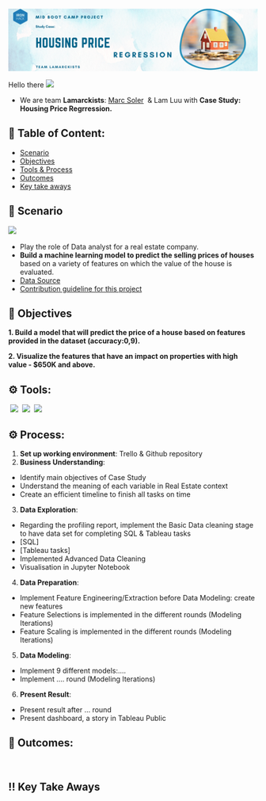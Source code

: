 ![Header](https://github.com/lamtranluu/IRON-HACK_Mid-Bootcamp-Project/blob/main/Images/Watercolor%20Sky%20Photo%20Google%20Classroom%20Header%20(1).png)

Hello there <img src="https://media.giphy.com/media/hvRJCLFzcasrR4ia7z/giphy.gif" width="25px"> 
* We are team **Lamarckists**: [Marc Soler](https://github.com/mrpotato2012)  & Lam Luu with **Case Study: Housing Price Regrression.**
## 📖 Table of Content:
* [Scenario](https://github.com/lamtranluu/IRON-HACK_Mid-Bootcamp-Project#-scenario-)
* [Objectives](https://github.com/lamtranluu/IRON-HACK_Mid-Bootcamp-Project#-objectives-)
* [Tools & Process](https://github.com/lamtranluu/IRON-HACK_Mid-Bootcamp-Project#-tools-)
* [Outcomes](https://github.com/lamtranluu/IRON-HACK_Mid-Bootcamp-Project#-outcomes-) 
* [Key take aways](https://github.com/lamtranluu/IRON-HACK_Mid-Bootcamp-Project#-keystakeaway-) 
## 👀 Scenario 
<img src="https://media.giphy.com/media/TGR2xO6HopOhraWYDo/giphy.gif" width="80px">

- Play the role of Data analyst for a real estate company.
- **Build a machine learning model to predict the selling prices of houses** based on a variety of features on which the value of the house is evaluated.
- [Data Source](https://github.com/ironhack-edu/data_mid_bootcamp_project_regression)
- [Contribution guideline for this project](https://github.com/ironhack-edu/data_mid_bootcamp_project_regression)
## 🎯 Objectives 
**1. Build a model that will predict the price of a house based on features provided in the dataset (accuracy:0,9).**

**2. Visualize the features that have an impact on properties with high value - $650K and above.**
## ⚙️ Tools:
 ![](https://img.shields.io/badge/Tableau-Visualisation-informational?style=flat&logo=tableau&logoColor=white&color=2bbc8a)
 ![](https://img.shields.io/badge/Python-Code-informational?style=flat&logo=python&logoColor=white&color=2dbc8a)
 ![](https://img.shields.io/badge/MySQL-Querry-informational?style=flat&logo=mysql&logoColor=white&color=2bbc8a)
 
## ⚙️ Process:
 1. **Set up working environment**: Trello & Github repository
 2. **Business Understanding**:
 - Identify main objectives of Case Study
 - Understand the meaning of each variable in Real Estate context
 - Create an efficient timeline to finish all tasks on time
 3. **Data Exploration**: 
 - Regarding the profiling report, implement the Basic Data cleaning stage to have data set for completing SQL & Tableau tasks
 - [SQL]
 - [Tableau tasks]
 - Implemented Advanced Data Cleaning
 - Visualisation in Jupyter Notebook
 4. **Data Preparation**:
 - Implement Feature Engineering/Extraction before Data Modeling: create new features
 - Feature Selections is implemented in the different rounds (Modeling Iterations)
 - Feature Scaling is implemented in the different rounds (Modeling Iterations)
 5. **Data Modeling**:
 - Implement 9 different models:....
 - Implement .... round (Modeling Iterations)
 6. **Present Result**:
 - Present result after ... round
 - Present dashboard, a story in Tableau Public
 
## 📌 Outcomes:
 
 
## ‼️ Key Take Aways
 
